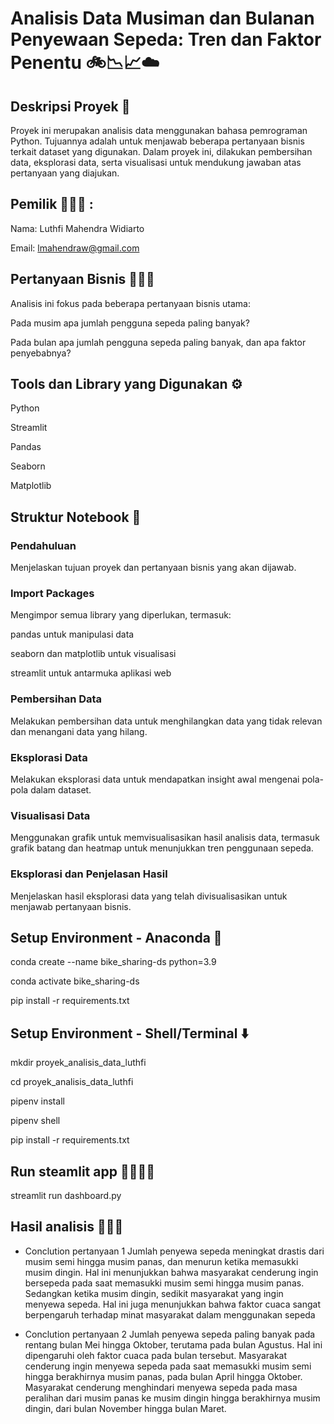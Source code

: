 # Analisis Data Musiman dan Bulanan Penyewaan Sepeda: Tren dan Faktor Penentu 🚲📉📈☁️

## Deskripsi Proyek 📃
Proyek ini merupakan analisis data menggunakan bahasa pemrograman Python. Tujuannya adalah untuk menjawab beberapa pertanyaan bisnis terkait dataset yang digunakan. Dalam proyek ini, dilakukan pembersihan data, eksplorasi data, serta visualisasi untuk mendukung jawaban atas pertanyaan yang diajukan.

## Pemilik 👨🏻‍🦱 :
Nama: Luthfi Mahendra Widiarto

Email: lmahendraw@gmail.com

## Pertanyaan Bisnis 🙋🏻‍♂️
Analisis ini fokus pada beberapa pertanyaan bisnis utama:

Pada musim apa jumlah pengguna sepeda paling banyak?

Pada bulan apa jumlah pengguna sepeda paling banyak, dan apa faktor penyebabnya?

## Tools dan Library yang Digunakan ⚙️
Python

Streamlit

Pandas

Seaborn

Matplotlib

## Struktur Notebook 🚧
### Pendahuluan
Menjelaskan tujuan proyek dan pertanyaan bisnis yang akan dijawab.
### Import Packages
Mengimpor semua library yang diperlukan, termasuk:

pandas untuk manipulasi data

seaborn dan matplotlib untuk visualisasi

streamlit untuk antarmuka aplikasi web
### Pembersihan Data
Melakukan pembersihan data untuk menghilangkan data yang tidak relevan dan menangani data yang hilang.

### Eksplorasi Data
Melakukan eksplorasi data untuk mendapatkan insight awal mengenai pola-pola dalam dataset.

### Visualisasi Data
Menggunakan grafik untuk memvisualisasikan hasil analisis data, termasuk grafik batang dan heatmap untuk menunjukkan tren penggunaan sepeda.

### Eksplorasi dan Penjelasan Hasil
Menjelaskan hasil eksplorasi data yang telah divisualisasikan untuk menjawab pertanyaan bisnis.

## Setup Environment - Anaconda 🐍
conda create --name bike_sharing-ds python=3.9

conda activate bike_sharing-ds

pip install -r requirements.txt

## Setup Environment - Shell/Terminal ⬇️
mkdir proyek_analisis_data_luthfi

cd proyek_analisis_data_luthfi

pipenv install

pipenv shell

pip install -r requirements.txt

## Run steamlit app 🏃🏻‍♂️‍➡️
streamlit run dashboard.py

## Hasil analisis 💁🏻‍♂️
- Conclution pertanyaan 1
Jumlah penyewa sepeda meningkat drastis dari musim semi hingga musim panas, dan menurun ketika memasukki musim dingin. Hal ini menunjukkan bahwa masyarakat cenderung ingin bersepeda pada saat memasukki musim semi hingga musim panas. Sedangkan ketika musim dingin, sedikit masyarakat yang ingin menyewa sepeda. Hal ini juga menunjukkan bahwa faktor cuaca sangat berpengaruh terhadap minat masyarakat dalam menggunakan sepeda

- Conclution pertanyaan 2
Jumlah penyewa sepeda paling banyak pada rentang bulan Mei hingga Oktober, terutama pada bulan Agustus. Hal ini dipengaruhi oleh faktor cuaca pada bulan tersebut. Masyarakat cenderung ingin menyewa sepeda pada saat memasukki musim semi hingga berakhirnya musim panas, pada bulan April hingga Oktober. Masyarakat cenderung menghindari menyewa sepeda pada masa peralihan dari musim panas ke musim dingin hingga berakhirnya musim dingin, dari bulan November hingga bulan Maret.
